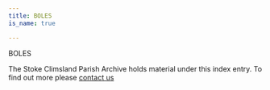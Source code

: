 ```yaml
---
title: BOLES
is_name: true

---
```


BOLES


The Stoke Climsland Parish Archive holds material under this index entry. To find out more please [contact us](/contact/)
